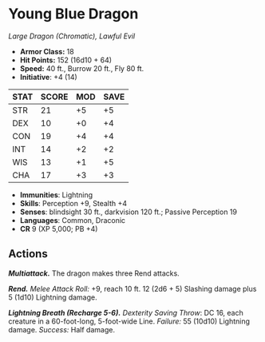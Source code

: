 # Young Blue Dragon

*Large Dragon (Chromatic), Lawful Evil*

- **Armor Class:** 18
- **Hit Points:** 152 (16d10 + 64)
- **Speed:** 40 ft., Burrow 20 ft., Fly 80 ft.
- **Initiative**: +4 (14)

|STAT|SCORE|MOD|SAVE|
| --- | --- | --- | ---- |
| STR | 21 | +5 | +5 |
| DEX | 10 | +0 | +4 |
| CON | 19 | +4 | +4 |
| INT | 14 | +2 | +2 |
| WIS | 13 | +1 | +5 |
| CHA | 17 | +3 | +3 |

- **Immunities**: Lightning
- **Skills**: Perception +9, Stealth +4
- **Senses**: blindsight 30 ft., darkvision 120 ft.; Passive Perception 19
- **Languages**: Common, Draconic
- **CR** 9 (XP 5,000; PB +4)

## Actions

***Multiattack.*** The dragon makes three Rend attacks.

***Rend.*** *Melee Attack Roll:* +9, reach 10 ft. 12 (2d6 + 5) Slashing damage plus 5 (1d10) Lightning damage.

***Lightning Breath (Recharge 5-6).*** *Dexterity Saving Throw*: DC 16, each creature in a 60-foot-long, 5-foot-wide Line. *Failure:*  55 (10d10) Lightning damage. *Success:*  Half damage.

